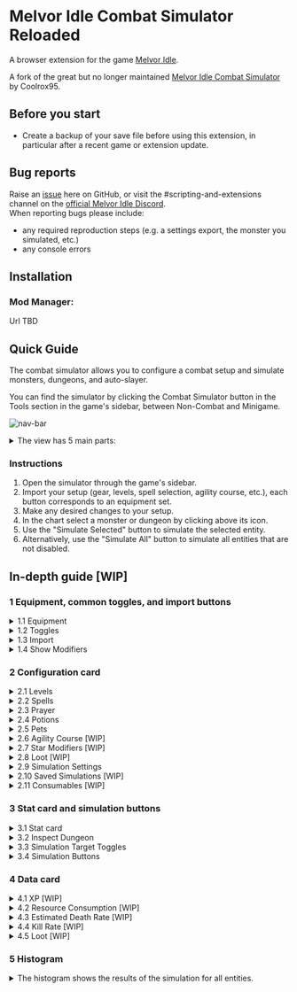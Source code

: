 # Melvor Idle Combat Simulator Reloaded

A browser extension for the game [Melvor Idle](http://www.melvoridle.com/).

A fork of the great but no longer maintained [Melvor Idle Combat Simulator](https://github.com/coolrox95/Melvor-Idle-Combat-Simulator) by Coolrox95.

## Before you start
- Create a backup of your save file before using this extension, in particular after a recent game or extension update.

## Bug reports
Raise an [issue](/../../issues) here on GitHub, or visit the #scripting-and-extensions channel on the [official Melvor Idle Discord](https://discord.gg/melvoridle).  
When reporting bugs please include:
- any required reproduction steps (e.g. a settings export, the monster you simulated, etc.)
- any console errors

## Installation
### Mod Manager:
Url TBD

## Quick Guide
The combat simulator allows you to configure a combat setup and simulate monsters, dungeons, and auto-slayer.

You can find the simulator by clicking the Combat Simulator button in the Tools section in the game's sidebar, between Non-Combat and Minigame.

![nav-bar](Media/nav-bar.png)

<details>
<summary>The view has 5 main parts:</summary>

1. equipment, common toggles, and import buttons
2. configuration card with 11 different tabs, such as levels, agility course, spells, etc.
3. out-of-combat stats overview, and simulation buttons
4. data card for the currently selected monster or dungeon
5. histogram for the selected metric

![dark-mode](Media/dark-mode.png)
</details>

### Instructions
1. Open the simulator through the game's sidebar.
2. Import your setup (gear, levels, spell selection, agility course, etc.), each button corresponds to an equipment set.
3. Make any desired changes to your setup.
4. In the chart select a monster or dungeon by clicking above its icon.
5. Use the "Simulate Selected" button to simulate the selected entity.
6. Alternatively, use the "Simulate All" button to simulate all entities that are not disabled.

## In-depth guide [WIP]
### 1 Equipment, common toggles, and import buttons
<details>
  <summary>1.1 Equipment</summary>

 - To change equipment click on the slot you want to change and select the desired equipment from the popup menu.
</details>
<details>
  <summary>1.2 Toggles</summary>

 - Enable or disable summoning synergy by clicking the synergy icon.
 - Use the Combat Style dropdown menu to change the style for the selected weapon.
 - To change food click on the food icon and select the desired food from the popup menu.
 - Select the Auto Eat tier from the dropdown.
 - If "95% Cooking Pool" is enabled, the cooking pool bonus is applied to all food healing.
 - If "99 Cooking Mastery" is enabled, the cooking mastery bonus is applied to all *cooked* food healing.
 - If "Manual Eating" is enabled, the simulator will manually eat when player HP is dangerously low (consuming food and resetting attack timers).
 - If "Slayer Task" is enabled, any on-task bonuses are applied to the simulations, and dungeons can not be simulated. If "Slayer Task" is disabled, auto slayer tiers can not be simulated.
 - Select the Game Mode in the dropdown.
</details>
<details>
  <summary>1.3 Import</summary>

 - Click on the numbered buttons to import the corresponding equipment set from the game.
 - Player levels, spells, prayers, potions, pets, etc. will also be imported.
</details>
<details>
  <summary>1.4 Show Modifiers</summary>

 - Shows an overview of all the net modifiers that are configured in the simulator. This includes modifiers from gear, agility obstacles, astrology stars, etc.
 - Note that some bonuses are not modifiers.
</details>

### 2 Configuration card
<details>
  <summary>2.1 Levels</summary>

 - Levels may be set to 'virtual' values above 99, these will not provide benefits to your stats but they will factor into the calculation of pet chances.
</details>
<details>
  <summary>2.2 Spells</summary>

 - Select a spell, a curse, an aurora, or an ancient magick spell for which you meet the level and gear requirements.
 - Spells are disabled when requirements are no longer met.
 - If no normal or ancient spell is selected with a magic weapon equipped, air strike is selected.
</details>
<details>
  <summary>2.3 Prayer</summary>

 - Select up to 2 prayers that you meet the level requirements for.
 - Prayers are disabled when level requirement is no longer met.
</details>
<details>
  <summary>2.4 Potions</summary>

 - Use the Potion Tier dropdown to change the tier
 - Click on the potion icons to select the type
</details>
<details>
  <summary>2.5 Pets</summary>

 - Enable or disable pets that affect combat.
</details>
<details>
  <summary>2.6 Agility Course [WIP]</summary>

</details>
<details>
  <summary>2.7 Star Modifiers [WIP]</summary>
</details>
<details>
  <summary>2.8 Loot [WIP]</summary>

</details>
<details>
  <summary>2.9 Simulation Settings</summary>

 - The simulation of a monster will end if the maximum number of ticks (default 1k \* 1k = 1M) is exceeded, or when the desired number of trials have been simulated.
   - **"\# Trials"** is the number of fights that are simulated for each monster. Default is 1000.
   - **"Max tick/trial"** is the maximum number of ticks per trial. The ticks are pooled over all trials for a monster. Default is 1000, this corresponds with 20s fights.
 - If **"Heal After Death"** is enabled, food will be consumed after a player death to bring the player back to full health. If it is disabled, the next fight will begin with the default health (20%). Enabled by default.
 - If **"Has Runes"** is disabled, the simulator will assume that the player has no runes, and no spells will be cast. Enabled by default.
 - **Settings Export** creates a JSON string with the current setup in the sim and copies it to your clipboard. If the clipboard is not available, a modal containing the JSON is opened instead.
 - With **Settings Import** you can paste a settings export JSON string in the text box, and import it to the sim with the button.
 - **Data Export** creates a JSON string with the current simulation results, and copies it to your clipboard. If the clipboard is not available, a modal containing the JSON is opened instead.
   - If **Dungeon Monsters** is enabled, all monsters in a dungeon will be included in the data export JSON.
   - If **Non-Simulated** is enabled, entities that were not simulated will be included in the data export JSON.
 ![simulation-options](Media/simulation-options.png)
 </details>
<details>
  <summary>2.10 Saved Simulations [WIP]</summary>

Allows you to save and load simulations. By default this is disabled.
</details>
<details>
  <summary>2.11 Consumables [WIP]</summary>

</details>

### 3 Stat card and simulation buttons
<details>
  <summary>3.1 Stat card</summary>

The stat card shows combat stats out of combat, i.e. before the combat triangle or (de)buffs are applied.
</details>
<details>
  <summary>3.2 Inspect Dungeon</summary>

"Inspect Dungeon" allows you to view the simulation results for individual monsters inside the selected dungeon.
</details>
<details>
  <summary>3.3 Simulation Target Toggles</summary>

"Toggle Monsters" (resp. "Dungeons", "Auto Slayer") enables or disables all monsters (resp. dungeons, auto slayer). Disabled entities will not be simulated.
</details>
<details>
  <summary>3.4 Simulation Buttons</summary>

 - "Simulate All" runs the simulator for all enabled entities. Some simulations may still be skipped if the entry requirements are not met.
 - "Simulate Selected" runs the simulator only for the currently selected entity, i.e. it simulates one monster, one dungeon, or one auto slayer tier.
 - The button can be pressed again to cancel a simulation early. Simulations of monsters that were already sent to the web workers will still be completed.
</details>
 
### 4 Data card
<details>
  <summary>4.1 XP [WIP]</summary>

</details>
<details>
  <summary>4.2 Resource Consumption [WIP]</summary>

</details>
<details>
  <summary>4.3 Estimated Death Rate [WIP]</summary>

</details>
<details>
  <summary>4.4 Kill Rate [WIP]</summary>

</details>
<details>
  <summary>4.5 Loot [WIP]</summary>

</details>

### 5 Histogram
<details>
<summary>The histogram shows the results of the simulation for all entities.</summary>

 - Select the desired metric from the dropdown. Default is combat XP.
 - Select the desired time unit from the dropdown. Default is 1 hour. This time unit is also used in the data card.
 - Toggle the simulation of individual monsters or dungeons by clicking on their image below the plot or toggle groups with the "Toggle \<Entity\>" buttons in the stat card.
 - Disabling an entry will also remove its bar from the plot and adjust the data display scaling based on the remaining bars.
 - Select a bar to view detailed information about that monster, dungeon, or auto slayer tier.
 - "Inspect Dungeon" in the stat card shows the simulation results for individual monsters inside a dungeon.
 - Colours are a gradient between blue (0% estimated death rate) to red (100% estimated death rate).
 - The highest scoring entity for the selected metric is highlighted in yellow (with a similar gradient based on death rate).
</details>
